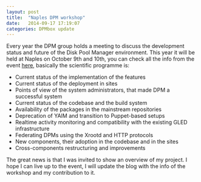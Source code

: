 ```yaml
---
layout: post
title:  "Naples DPM workshop"
date:   2014-09-17 17:19:07
categories: DPMbox update
---
```

Every year the DPM group holds a meeting to discuss the development status and future of the Disk Pool Manager environment. This year it will be held at Naples on October 9th and 10th, you can check all the info from the event [here][workshop], basically the scientific programme is:

- Current status of the implementation of the features
- Current status of the deployment in sites
- Points of view of the system administrators, that made DPM a successful system
- Current status of the codebase and the build system
- Availability of the packages in the mainstream repositories
- Deprecation of YAIM and transition to Puppet-based setups
- Realtime activity monitoring and compatibility with the existing GLED infrastructure
- Federating DPMs using the Xrootd and HTTP protocols
- New components, their adoption in the codebase and in the sites
- Cross-components restructuring and improvements

The great news is that I was invited to show an overview of my project. I hope I can live up to the event, I will update the blog with the info of the workshop and my contribution to it.

[workshop]: https://indico.cern.ch/event/324705/
